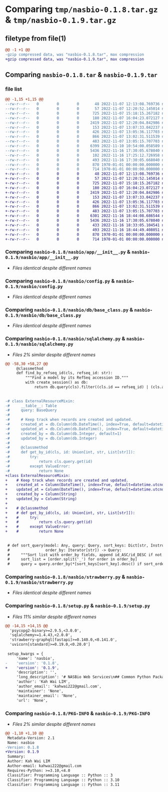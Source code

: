 # Comparing `tmp/nasbio-0.1.8.tar.gz` & `tmp/nasbio-0.1.9.tar.gz`

## filetype from file(1)

```diff
@@ -1 +1 @@
-gzip compressed data, was "nasbio-0.1.8.tar", max compression
+gzip compressed data, was "nasbio-0.1.9.tar", max compression
```

## Comparing `nasbio-0.1.8.tar` & `nasbio-0.1.9.tar`

### file list

```diff
@@ -1,15 +1,15 @@
--rw-r--r--   0        0        0       48 2022-11-07 12:13:08.769736 nasbio-0.1.8/README.md
--rw-r--r--   0        0        0       57 2022-11-07 12:20:52.145014 nasbio-0.1.8/nasbio/__init__.py
--rw-r--r--   0        0        0      725 2022-11-07 15:18:15.267182 nasbio-0.1.8/nasbio/app/__init__.py
--rw-r--r--   0        0        0      180 2022-11-07 16:04:23.072127 nasbio-0.1.8/nasbio/celery.py
--rw-r--r--   0        0        0     2419 2022-11-07 12:20:04.842986 nasbio-0.1.8/nasbio/config.py
--rw-r--r--   0        0        0      153 2022-11-07 13:07:33.042237 nasbio-0.1.8/nasbio/db/__init__.py
--rw-r--r--   0        0        0      426 2022-11-07 13:05:36.117703 nasbio-0.1.8/nasbio/db/async_session.py
--rw-r--r--   0        0        0      866 2022-11-07 13:02:31.511539 nasbio-0.1.8/nasbio/db/base_class.py
--rw-r--r--   0        0        0      483 2022-11-07 13:05:15.707703 nasbio-0.1.8/nasbio/db/session.py
--rw-r--r--   0        0        0     6399 2022-11-10 10:54:00.058589 nasbio-0.1.8/nasbio/sqlalchemy.py
--rw-r--r--   0        0        0     5436 2022-11-16 17:30:05.678040 nasbio-0.1.8/nasbio/strawberry.py
--rw-r--r--   0        0        0      102 2022-11-16 17:25:12.726958 nasbio-0.1.8/nasbio/utils.py
--rw-r--r--   0        0        0      493 2022-11-16 17:30:05.668040 nasbio-0.1.8/pyproject.toml
--rw-r--r--   0        0        0      870 1970-01-01 00:00:00.000000 nasbio-0.1.8/setup.py
--rw-r--r--   0        0        0      714 1970-01-01 00:00:00.000000 nasbio-0.1.8/PKG-INFO
+-rw-r--r--   0        0        0       48 2022-11-07 12:13:08.769736 nasbio-0.1.9/README.md
+-rw-r--r--   0        0        0       57 2022-11-07 12:20:52.145014 nasbio-0.1.9/nasbio/__init__.py
+-rw-r--r--   0        0        0      725 2022-11-07 15:18:15.267182 nasbio-0.1.9/nasbio/app/__init__.py
+-rw-r--r--   0        0        0      180 2022-11-07 16:04:23.072127 nasbio-0.1.9/nasbio/celery.py
+-rw-r--r--   0        0        0     2419 2022-11-07 12:20:04.842986 nasbio-0.1.9/nasbio/config.py
+-rw-r--r--   0        0        0      153 2022-11-07 13:07:33.042237 nasbio-0.1.9/nasbio/db/__init__.py
+-rw-r--r--   0        0        0      426 2022-11-07 13:05:36.117703 nasbio-0.1.9/nasbio/db/async_session.py
+-rw-r--r--   0        0        0      866 2022-11-07 13:02:31.511539 nasbio-0.1.9/nasbio/db/base_class.py
+-rw-r--r--   0        0        0      483 2022-11-07 13:05:15.707703 nasbio-0.1.9/nasbio/db/session.py
+-rw-r--r--   0        0        0     6301 2022-11-16 18:44:08.686544 nasbio-0.1.9/nasbio/sqlalchemy.py
+-rw-r--r--   0        0        0     5436 2022-11-16 17:30:05.678040 nasbio-0.1.9/nasbio/strawberry.py
+-rw-r--r--   0        0        0      433 2022-11-16 18:33:05.104541 nasbio-0.1.9/nasbio/utils.py
+-rw-r--r--   0        0        0      493 2022-11-16 18:44:49.408051 nasbio-0.1.9/pyproject.toml
+-rw-r--r--   0        0        0      870 1970-01-01 00:00:00.000000 nasbio-0.1.9/setup.py
+-rw-r--r--   0        0        0      714 1970-01-01 00:00:00.000000 nasbio-0.1.9/PKG-INFO
```

### Comparing `nasbio-0.1.8/nasbio/app/__init__.py` & `nasbio-0.1.9/nasbio/app/__init__.py`

 * *Files identical despite different names*

### Comparing `nasbio-0.1.8/nasbio/config.py` & `nasbio-0.1.9/nasbio/config.py`

 * *Files identical despite different names*

### Comparing `nasbio-0.1.8/nasbio/db/base_class.py` & `nasbio-0.1.9/nasbio/db/base_class.py`

 * *Files identical despite different names*

### Comparing `nasbio-0.1.8/nasbio/sqlalchemy.py` & `nasbio-0.1.9/nasbio/sqlalchemy.py`

 * *Files 2% similar despite different names*

```diff
@@ -58,30 +58,27 @@
     @classmethod
     def find_by_refseq_id(cls, refseq_id: str):
         """Find a model by its RefSeq accession ID."""
         with create_session() as db:
             return db.query(cls).filter((cls.id == refseq_id) | (cls.acc == refseq_id.split('.')[0])).first()
 
 
-# class ExternalResourceMixin:
-#     __table__: Table
-#     query: BaseQuery
-#
-#     # Keep track when records are created and updated.
-#     created_at = db.Column(db.DateTime(), index=True, default=datetime.utcnow)
-#     updated_at = db.Column(db.DateTime(), index=True, default=datetime.utcnow, onupdate=datetime.utcnow)
-#     created_by = db.Column(db.Integer, default=1)
-#     updated_by = db.Column(db.Integer)
-#
-#     @classmethod
-#     def get_by_id(cls, id: Union[int, str, List[str]]):
-#         try:
-#             return cls.query.get(id)
-#         except ValueError:
-#             return None
+class ExternalResourceMixin:
+    # Keep track when records are created and updated.
+    created_at = Column(DateTime(), index=True, default=datetime.utcnow)
+    updated_at = Column(DateTime(), index=True, default=datetime.utcnow, onupdate=datetime.utcnow)
+    created_by = Column(String)
+    updated_by = Column(String)
+
+    # @classmethod
+    # def get_by_id(cls, id: Union[int, str, List[str]]):
+    #     try:
+    #         return cls.query.get(id)
+    #     except ValueError:
+    #         return None
 
 
 # def sort_query(model: Any, query: Query, sort_keys: Dict[str, InstrumentedAttribute],
 #                order_by: Iterator[str]) -> Query:
 #     """Sort list with order_by fields, append id_ASC/id_DESC if not present."""
 #     sort_list = [order.split('_') for order in order_by]
 #     query = query.order_by(*[sort_keys[sort_key].desc() if sort_order == 'DESC' else sort_keys[sort_key]
```

### Comparing `nasbio-0.1.8/nasbio/strawberry.py` & `nasbio-0.1.9/nasbio/strawberry.py`

 * *Files identical despite different names*

### Comparing `nasbio-0.1.8/setup.py` & `nasbio-0.1.9/setup.py`

 * *Files 11% similar despite different names*

```diff
@@ -14,15 +14,15 @@
  'psycopg2-binary>=2.9.5,<3.0.0',
  'sqlalchemy>=1.4.43,<2.0.0',
  'strawberry-graphql[fastapi]>=0.140.0,<0.141.0',
  'uvicorn[standard]>=0.19.0,<0.20.0']
 
 setup_kwargs = {
     'name': 'nasbio',
-    'version': '0.1.8',
+    'version': '0.1.9',
     'description': '',
     'long_description': '# NASBio Web Services\n## Common Python Packages\n',
     'author': 'Kah Wai LIM',
     'author_email': 'kahwai222@gmail.com',
     'maintainer': 'None',
     'maintainer_email': 'None',
     'url': 'None',
```

### Comparing `nasbio-0.1.8/PKG-INFO` & `nasbio-0.1.9/PKG-INFO`

 * *Files 2% similar despite different names*

```diff
@@ -1,10 +1,10 @@
 Metadata-Version: 2.1
 Name: nasbio
-Version: 0.1.8
+Version: 0.1.9
 Summary: 
 Author: Kah Wai LIM
 Author-email: kahwai222@gmail.com
 Requires-Python: >=3.10,<4.0
 Classifier: Programming Language :: Python :: 3
 Classifier: Programming Language :: Python :: 3.10
 Classifier: Programming Language :: Python :: 3.11
```


